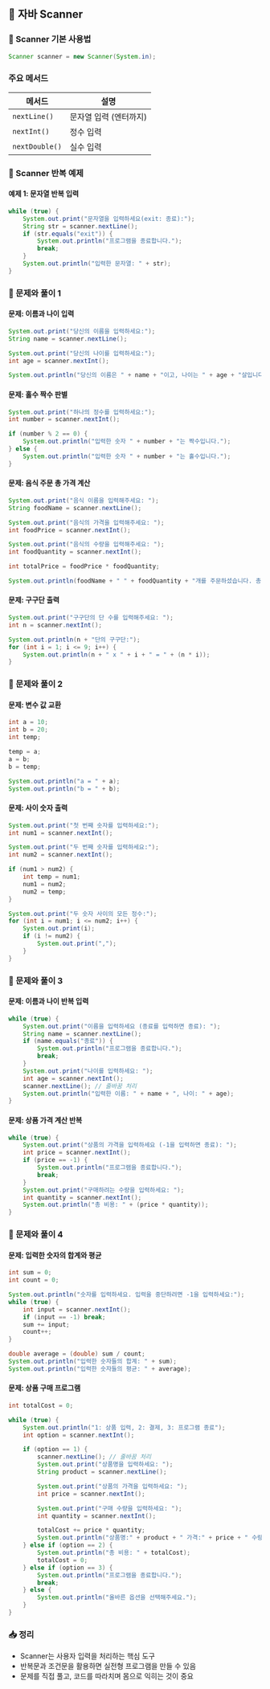 ## 🎯 자바 Scanner

### 🧾 Scanner 기본 사용법
```java
Scanner scanner = new Scanner(System.in);
```
### 주요 메서드
| 메서드              | 설명                          |
|---------------------|-------------------------------|
| `nextLine()`        | 문자열 입력 (엔터까지)        |
| `nextInt()`         | 정수 입력                     |
| `nextDouble()`      | 실수 입력                     |


### 🔁 Scanner 반복 예제
#### 예제 1: 문자열 반복 입력
```java
while (true) {
    System.out.print("문자열을 입력하세요(exit: 종료):");
    String str = scanner.nextLine();
    if (str.equals("exit")) {
        System.out.println("프로그램을 종료합니다.");
        break;
    }
    System.out.println("입력한 문자열: " + str);
}
```


### 🧪 문제와 풀이 1
#### 문제: 이름과 나이 입력
```java
System.out.print("당신의 이름을 입력하세요:");
String name = scanner.nextLine();

System.out.print("당신의 나이를 입력하세요:");
int age = scanner.nextInt();

System.out.println("당신의 이름은 " + name + "이고, 나이는 " + age + "살입니다.");
```



#### 문제: 홀수 짝수 판별
```java
System.out.print("하나의 정수를 입력하세요:");
int number = scanner.nextInt();

if (number % 2 == 0) {
    System.out.println("입력한 숫자 " + number + "는 짝수입니다.");
} else {
    System.out.println("입력한 숫자 " + number + "는 홀수입니다.");
}
```


#### 문제: 음식 주문 총 가격 계산
```java
System.out.print("음식 이름을 입력해주세요: ");
String foodName = scanner.nextLine();

System.out.print("음식의 가격을 입력해주세요: ");
int foodPrice = scanner.nextInt();

System.out.print("음식의 수량을 입력해주세요: ");
int foodQuantity = scanner.nextInt();

int totalPrice = foodPrice * foodQuantity;

System.out.println(foodName + " " + foodQuantity + "개를 주문하셨습니다. 총 가격은 " + totalPrice + "원입니다.");
```


#### 문제: 구구단 출력
```java
System.out.print("구구단의 단 수를 입력해주세요: ");
int n = scanner.nextInt();

System.out.println(n + "단의 구구단:");
for (int i = 1; i <= 9; i++) {
    System.out.println(n + " x " + i + " = " + (n * i));
}
```


### 🧪 문제와 풀이 2
#### 문제: 변수 값 교환
```java
int a = 10;
int b = 20;
int temp;

temp = a;
a = b;
b = temp;

System.out.println("a = " + a);
System.out.println("b = " + b);

```

#### 문제: 사이 숫자 출력
```java
System.out.print("첫 번째 숫자를 입력하세요:");
int num1 = scanner.nextInt();

System.out.print("두 번째 숫자를 입력하세요:");
int num2 = scanner.nextInt();

if (num1 > num2) {
    int temp = num1;
    num1 = num2;
    num2 = temp;
}

System.out.print("두 숫자 사이의 모든 정수:");
for (int i = num1; i <= num2; i++) {
    System.out.print(i);
    if (i != num2) {
        System.out.print(",");
    }
}
```


### 🧪 문제와 풀이 3
#### 문제: 이름과 나이 반복 입력
```java
while (true) {
    System.out.print("이름을 입력하세요 (종료를 입력하면 종료): ");
    String name = scanner.nextLine();
    if (name.equals("종료")) {
        System.out.println("프로그램을 종료합니다.");
        break;
    }
    System.out.print("나이를 입력하세요: ");
    int age = scanner.nextInt();
    scanner.nextLine(); // 줄바꿈 처리
    System.out.println("입력한 이름: " + name + ", 나이: " + age);
}

```

#### 문제: 상품 가격 계산 반복
```java
while (true) {
    System.out.print("상품의 가격을 입력하세요 (-1을 입력하면 종료): ");
    int price = scanner.nextInt();
    if (price == -1) {
        System.out.println("프로그램을 종료합니다.");
        break;
    }
    System.out.print("구매하려는 수량을 입력하세요: ");
    int quantity = scanner.nextInt();
    System.out.println("총 비용: " + (price * quantity));
}
```


### 🧪 문제와 풀이 4
#### 문제: 입력한 숫자의 합계와 평균
```java
int sum = 0;
int count = 0;

System.out.println("숫자를 입력하세요. 입력을 중단하려면 -1을 입력하세요:");
while (true) {
    int input = scanner.nextInt();
    if (input == -1) break;
    sum += input;
    count++;
}

double average = (double) sum / count;
System.out.println("입력한 숫자들의 합계: " + sum);
System.out.println("입력한 숫자들의 평균: " + average);
```


#### 문제: 상품 구매 프로그램
```java
int totalCost = 0;

while (true) {
    System.out.println("1: 상품 입력, 2: 결제, 3: 프로그램 종료");
    int option = scanner.nextInt();

    if (option == 1) {
        scanner.nextLine(); // 줄바꿈 처리
        System.out.print("상품명을 입력하세요: ");
        String product = scanner.nextLine();

        System.out.print("상품의 가격을 입력하세요: ");
        int price = scanner.nextInt();

        System.out.print("구매 수량을 입력하세요: ");
        int quantity = scanner.nextInt();

        totalCost += price * quantity;
        System.out.println("상품명:" + product + " 가격:" + price + " 수량:" + quantity + " 합계:" + (price * quantity));
    } else if (option == 2) {
        System.out.println("총 비용: " + totalCost);
        totalCost = 0;
    } else if (option == 3) {
        System.out.println("프로그램을 종료합니다.");
        break;
    } else {
        System.out.println("올바른 옵션을 선택해주세요.");
    }
}
```


### 📥 정리
- Scanner는 사용자 입력을 처리하는 핵심 도구
- 반복문과 조건문을 활용하면 실전형 프로그램을 만들 수 있음
- 문제를 직접 풀고, 코드를 따라치며 몸으로 익히는 것이 중요

